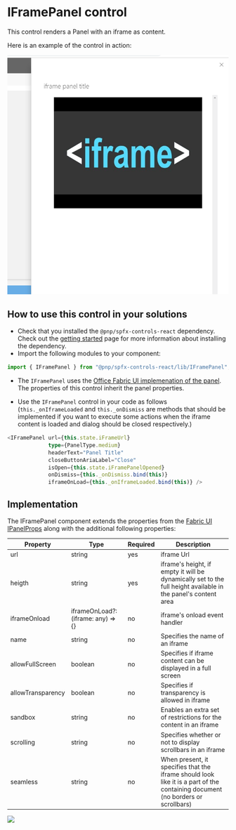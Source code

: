 # IFramePanel control

This control renders a Panel with an iframe as content.
 
Here is an example of the control in action:

![IFrameDialog control](../assets/IFramePanel.png)

## How to use this control in your solutions

- Check that you installed the `@pnp/spfx-controls-react` dependency. Check out the [getting started](../#getting-started) page for more information about installing the dependency.
- Import the following modules to your component:

```TypeScript
import { IFramePanel } from "@pnp/spfx-controls-react/lib/IFramePanel";
```

- The `IFramePanel` uses the [Office Fabric UI implemenation of the panel](https://developer.microsoft.com/en-us/fabric#/components/panel). The properties of this control inherit the panel properties.

- Use the `IFramePanel` control in your code as follows (`this._onIframeLoaded` and `this._onDismiss` are methods that should be implemented if you want to execute some actions when the iframe content is loaded and dialog should be closed respectively.)


```TypeScript
<IFramePanel url={this.state.iFrameUrl}
             type={PanelType.medium}
             headerText="Panel Title"
             closeButtonAriaLabel="Close"
             isOpen={this.state.iFramePanelOpened}
             onDismiss={this._onDismiss.bind(this)}
             iframeOnLoad={this._onIframeLoaded.bind(this)} />
```

## Implementation

The IFramePanel component extends the properties from the [Fabric UI IPanelProps](https://developer.microsoft.com/en-us/fabric#/components/panel)
 along with the additional following properties:

| Property | Type | Required | Description |
| ---- | ---- | ---- | ---- |
| url | string | yes | iframe Url |
| heigth | string | yes | iframe's height, if empty it will be dynamically set to the full height available in the panel's content area |
| iframeOnload | iframeOnLoad?: (iframe: any) => {} | no | iframe's onload event handler |
| name | string | no | Specifies the name of an iframe |
| allowFullScreen | boolean | no | Specifies if iframe content can be displayed in a full screen |
| allowTransparency | boolean | no | Specifies if transparency is allowed in iframe |
| sandbox | string | no | Enables an extra set of restrictions for the content in an iframe |
| scrolling | string | no | Specifies whether or not to display scrollbars in an iframe |
| seamless | string | no | When present, it specifies that the iframe should look like it is a part of the containing document (no borders or scrollbars) |

![](https://telemetry.sharepointpnp.com/sp-dev-fx-controls-react/wiki/controls/IFramePanel)
